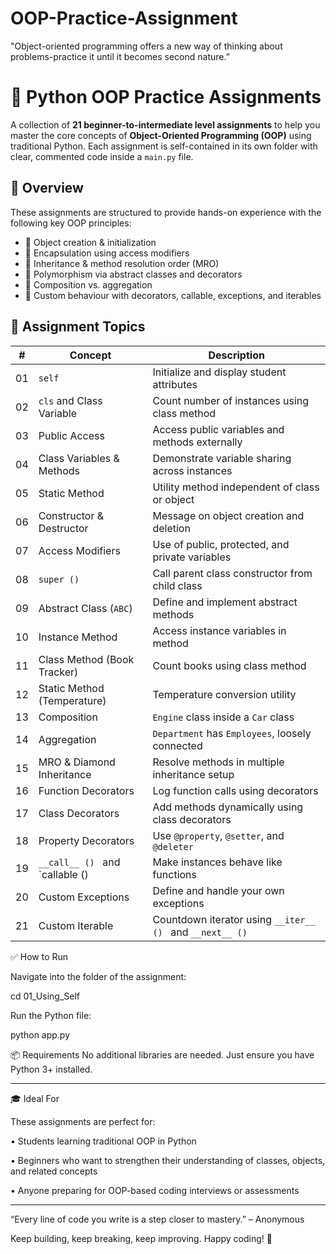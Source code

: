 # OOP-Practice-Assignment
"Object-oriented programming offers a new way of thinking about problems-practice it until it becomes second nature.”

# 🐍 Python OOP Practice Assignments
A collection of **21 beginner-to-intermediate level assignments** to help you master the core concepts of **Object-Oriented Programming (OOP)** using traditional Python. Each assignment is self-contained in its own folder with clear, commented code inside a `main.py` file.

## 📘 Overview
These assignments are structured to provide hands-on experience with the following key OOP principles:
- 🔹 Object creation & initialization  
- 🔹 Encapsulation using access modifiers  
- 🔹 Inheritance & method resolution order (MRO)  
- 🔹 Polymorphism via abstract classes and decorators  
- 🔹 Composition vs. aggregation  
- 🔹 Custom behaviour with decorators, callable, exceptions, and iterables
  
## 🧠 Assignment Topics
| # | Concept                           | Description                                                       |
|----|----------------------------------|-------------------------------------------------------------------|
| 01 | `self`                           | Initialize and display student attributes                         |
| 02 | `cls` and Class Variable         | Count number of instances using class method                      |
| 03 | Public Access                    | Access public variables and methods externally                    |
| 04 | Class Variables & Methods        | Demonstrate variable sharing across instances                     |
| 05 | Static Method                    | Utility method independent of class or object                     |
| 06 | Constructor & Destructor         | Message on object creation and deletion                           |
| 07 | Access Modifiers                 | Use of public, protected, and private variables                   |
| 08 | `super () `                      | Call parent class constructor from child class                    |
| 09 | Abstract Class (`ABC`)           | Define and implement abstract methods                             |
| 10 | Instance Method                  | Access instance variables in method                               |
| 11 | Class Method (Book Tracker)      | Count books using class method                                    |
| 12 | Static Method (Temperature)      | Temperature conversion utility                                    |
| 13 | Composition                      | `Engine` class inside a `Car` class                               |
| 14 | Aggregation                      | `Department` has `Employees`, loosely connected                   |
| 15 | MRO & Diamond Inheritance        | Resolve methods in multiple inheritance setup                     |
| 16 | Function Decorators              | Log function calls using decorators                               |
| 17 | Class Decorators                 | Add methods dynamically using class decorators                    |
| 18 | Property Decorators              | Use `@property`, `@setter`, and `@deleter`                        |
| 19 | `__call__ () ` and `callable ()  | Make instances behave like functions                              |
| 20 | Custom Exceptions                | Define and handle your own exceptions                             |
| 21 | Custom Iterable                  | Countdown iterator using `__iter__ () ` and `__next__ () `        |

✅ How to Run

Navigate into the folder of the assignment:

cd 01_Using_Self

Run the Python file:

python app.py


📦 Requirements
No additional libraries are needed. Just ensure you have Python 3+ installed.
________________________________________
🎓 Ideal For

These assignments are perfect for:

•	Students learning traditional OOP in Python

•	Beginners who want to strengthen their understanding of classes, objects, and related concepts

•	Anyone preparing for OOP-based coding interviews or assessments
________________________________________
“Every line of code you write is a step closer to mastery.” – Anonymous

Keep building, keep breaking, keep improving. Happy coding! 🚀


